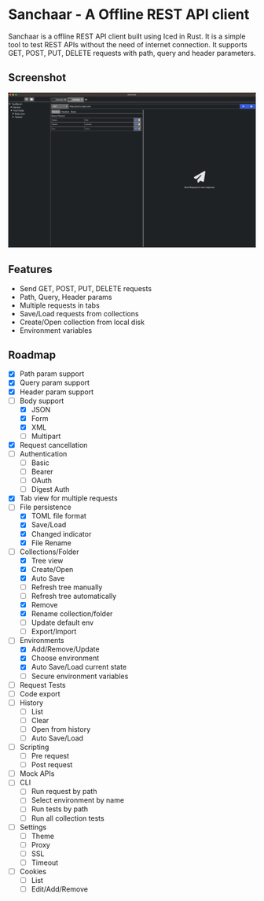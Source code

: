 # Sanchaar - A Offline REST API client

Sanchaar is a offline REST API client built using Iced in Rust. It is a simple tool to test REST APIs without the need of internet connection. It supports GET, POST, PUT, DELETE requests with path, query and header parameters.

## Screenshot

![Screenshot](./screenshots/app.png)

## Features

- Send GET, POST, PUT, DELETE requests
- Path, Query, Header params
- Multiple requests in tabs
- Save/Load requests from collections
- Create/Open collection from local disk
- Environment variables

## Roadmap

- [x] Path param support
- [x] Query param support
- [x] Header param support
- [ ] Body support
  - [x] JSON
  - [x] Form
  - [x] XML
  - [ ] Multipart
- [x] Request cancellation
- [ ] Authentication
  - [ ] Basic
  - [ ] Bearer
  - [ ] OAuth
  - [ ] Digest Auth
- [x] Tab view for multiple requests
- [ ] File persistence
  - [x] TOML file format
  - [x] Save/Load
  - [x] Changed indicator
  - [x] File Rename
- [ ] Collections/Folder
  - [x] Tree view
  - [x] Create/Open
  - [x] Auto Save
  - [ ] Refresh tree manually
  - [ ] Refresh tree automatically
  - [x] Remove
  - [x] Rename collection/folder
  - [ ] Update default env
  - [ ] Export/Import
- [ ] Environments
  - [x] Add/Remove/Update
  - [x] Choose environment
  - [x] Auto Save/Load current state
  - [ ] Secure environment variables
- [ ] Request Tests
- [ ] Code export
- [ ] History
  - [ ] List
  - [ ] Clear
  - [ ] Open from history
  - [ ] Auto Save/Load
- [ ] Scripting
  - [ ] Pre request
  - [ ] Post request
- [ ] Mock APIs
- [ ] CLI
  - [ ] Run request by path
  - [ ] Select environment by name
  - [ ] Run tests by path
  - [ ] Run all collection tests
- [ ] Settings
  - [ ] Theme
  - [ ] Proxy
  - [ ] SSL
  - [ ] Timeout
- [ ] Cookies
  - [ ] List
  - [ ] Edit/Add/Remove
